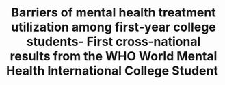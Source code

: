 --- 
abstract: '' 
authors: 
 - admin
 -  P Mortier
 -  kaehlke
 -  R Bruffaerts
 -  H Baumeister
 -  RP Auerbach
 -  ...
doi: '' 
featured: false 
publication: '*International journal of methods in psychiatric research*, 164' 
publication_short: '' 
publishDate: '2019-01-01' 
title: 'Barriers of mental health treatment utilization among first‐year college students- First cross‐national results from the WHO World Mental Health International College Student ' 
url_code: '' 
url_dataset: '' 
url_pdf: '' 
url_poster: '' 
url_project: '' 
url_slides: '' 
url_source: '' 
url_video: '' 
---